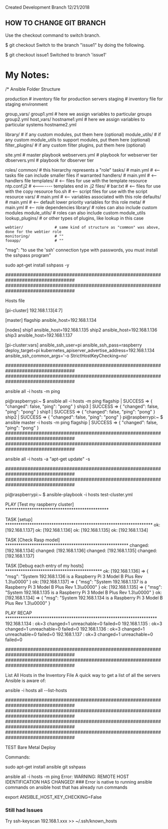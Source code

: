 Created Development Branch 12/21/2018

##  HOW TO CHANGE GIT BRANCH
Use the checkout command to switch branch.

$ git checkout <branch>
Switch to the branch "issue1" by doing the following.

$ git checkout issue1
Switched to branch 'issue1'

# My Notes:

/* Ansible Folder Structure

production                # inventory file for production servers
staging                   # inventory file for staging environment

group_vars/
   group1.yml             # here we assign variables to particular groups
   group2.yml
host_vars/
   hostname1.yml          # here we assign variables to particular systems
   hostname2.yml

library/                  # if any custom modules, put them here (optional)
module_utils/             # if any custom module_utils to support modules, put them here (optional)
filter_plugins/           # if any custom filter plugins, put them here (optional)

site.yml                  # master playbook
webservers.yml            # playbook for webserver tier
dbservers.yml             # playbook for dbserver tier

roles/
    common/               # this hierarchy represents a "role"
        tasks/            #
            main.yml      #  <-- tasks file can include smaller files if warranted
        handlers/         #
            main.yml      #  <-- handlers file
        templates/        #  <-- files for use with the template resource
            ntp.conf.j2   #  <------- templates end in .j2
        files/            #
            bar.txt       #  <-- files for use with the copy resource
            foo.sh        #  <-- script files for use with the script resource
        vars/             #
            main.yml      #  <-- variables associated with this role
        defaults/         #
            main.yml      #  <-- default lower priority variables for this role
        meta/             #
            main.yml      #  <-- role dependencies
        library/          # roles can also include custom modules
        module_utils/     # roles can also include custom module_utils
        lookup_plugins/   # or other types of plugins, like lookup in this case

    webtier/              # same kind of structure as "common" was above, done for the webtier role
    monitoring/           # ""
    fooapp/               # ""


"msg": "to use the 'ssh' connection type with passwords, you must install the sshpass program"

sudo apt-get install sshpass -y

#################################################################################
#################################################################################

Hosts file

[pi-cluster]
192.168.1.13[4:7]

[master]
flagship ansible_host=192.168.1.134

[nodes]
ship1 ansible_host=192.168.1.135
ship2 ansible_host=192.168.1.136
ship3 ansible_host=192.168.1.137

[pi-cluster:vars]
ansible_ssh_user=pi
ansible_ssh_pass=raspberry
deploy_target=pi
kubernetes_apiserver_advertise_address=192.168.1.134
ansible_ssh_common_args='-o StrictHostKeyChecking=no'

#################################################################################
#################################################################################

ansible all -i hosts -m ping

pi@raspberrypi:~ $ ansible all -i hosts -m ping
flagship | SUCCESS => {
    "changed": false,
    "ping": "pong"
}
ship3 | SUCCESS => {
    "changed": false,
    "ping": "pong"
}
ship1 | SUCCESS => {
    "changed": false,
    "ping": "pong"
}
ship2 | SUCCESS => {
    "changed": false,
    "ping": "pong"
}
pi@raspberrypi:~ $ ansible master -i hosts -m ping
flagship | SUCCESS => {
    "changed": false,
    "ping": "pong"
}
#################################################################################
#################################################################################

ansible all -i hosts -a "apt-get update" -s

#################################################################################
#################################################################################

pi@raspberrypi:~ $ ansible-playbook -i hosts test-cluster.yml

PLAY [Test my raspberry cluster] ***********************************************

TASK [setup] *******************************************************************
ok: [192.168.1.137]
ok: [192.168.1.136]
ok: [192.168.1.135]
ok: [192.168.1.134]

TASK [Check Rasp model] ********************************************************
changed: [192.168.1.134]
changed: [192.168.1.136]
changed: [192.168.1.135]
changed: [192.168.1.137]

TASK [Debug each entry of my hosts] ********************************************
ok: [192.168.1.136] => {
    "msg": "System 192.168.1.136 is a Raspberry Pi 3 Model B Plus Rev 1.3\u0000"
}
ok: [192.168.1.137] => {
    "msg": "System 192.168.1.137 is a Raspberry Pi 3 Model B Plus Rev 1.3\u0000"
}
ok: [192.168.1.135] => {
    "msg": "System 192.168.1.135 is a Raspberry Pi 3 Model B Plus Rev 1.3\u0000"
}
ok: [192.168.1.134] => {
    "msg": "System 192.168.1.134 is a Raspberry Pi 3 Model B Plus Rev 1.3\u0000"
}

PLAY RECAP *********************************************************************
192.168.1.134              : ok=3    changed=1    unreachable=0    failed=0
192.168.1.135              : ok=3    changed=1    unreachable=0    failed=0
192.168.1.136              : ok=3    changed=1    unreachable=0    failed=0
192.168.1.137              : ok=3    changed=1    unreachable=0    failed=0

#################################################################################
#################################################################################

List All Hosts in the Inventory File
A quick way to get a list of all the servers Ansible is aware of:

ansible -i hosts all --list-hosts

#################################################################################
#################################################################################
#################################################################################
#################################################################################

TEST Bare Metal Deploy


Commands:

sudo apt-get install ansible git sshpass

ansible all -i hosts -m ping
	Error:   WARNING: REMOTE HOST IDENTIFICATION HAS CHANGED!   ### Error is native to running ansible commands on ansible host that has already run commands

export ANSIBLE_HOST_KEY_CHECKING=False

###  Still had Issues

Try ssh-keyscan 192.168.1.xxx >> ~/.ssh/known_hosts

